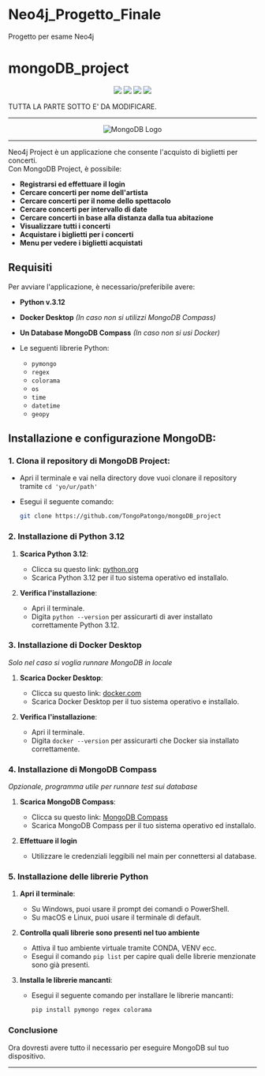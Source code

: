 # Neo4j_Progetto_Finale
Progetto per esame Neo4j
# mongoDB_project

<div align="center">
  <img src="https://img.shields.io/badge/Neo4j-018bff?style=for-the-badge&logo=neo4j&logoColor=white">
  <img src="https://img.shields.io/badge/Python-FFD43B?style=for-the-badge&logo=python&logoColor=blue">
  <img src="https://img.shields.io/badge/windows%20terminal-4D4D4D?style=for-the-badge&logo=windows%20terminal&logoColor=white">
  <img src="https://img.shields.io/badge/Docker-2CA5E0?style=for-the-badge&logo=docker&logoColor=white">
</div>

TUTTA LA PARTE SOTTO E' DA MODIFICARE.

---


<div align="center">
  <img src="https://github.com/TongoPatongo/mongoDB_project/assets/145685548/f52bbf32-9b28-48f8-8674-f1f55136fb45" alt="MongoDB Logo" />
</div>

---

Neo4j Project è un applicazione che consente l'acquisto di biglietti per concerti. <br>
Con MongoDB Project, è possibile: <b>


- Registrarsi ed effettuare il login
- Cercare concerti per nome dell'artista
- Cercare concerti per il nome dello spettacolo
- Cercare concerti per intervallo di date
- Cercare concerti in base alla distanza dalla tua abitazione
- Visualizzare tutti i concerti
- Acquistare i biglietti per i concerti
- Menu per vedere i biglietti acquistati

</b>

## Requisiti

Per avviare l'applicazione, è necessario/preferibile avere:

- **Python v.3.12**
- **Docker Desktop** *(In caso non si utilizzi MongoDB Compass)*
- **Un Database MongoDB Compass** *(In caso non si usi Docker)*
  
- Le seguenti librerie Python:
  - `pymongo`
  - `regex`
  - `colorama`
  - `os`
  - `time`
  - `datetime`
  - `geopy`

## Installazione e configurazione MongoDB:


### 1. Clona il repository di MongoDB Project:

   - Apri il terminale e vai nella directory dove vuoi clonare il repository tramite `cd 'yo/ur/path'`
   - Esegui il seguente comando:
     
     ```sh
     git clone https://github.com/TongoPatongo/mongoDB_project
     ```

### 2. Installazione di Python 3.12
1. **Scarica Python 3.12**:
   - Clicca su questo link: [python.org](https://www.python.org/downloads/release/python-3120/)
   - Scarica Python 3.12 per il tuo sistema operativo ed installalo.

2. **Verifica l'installazione**:
   - Apri il terminale.
   - Digita `python --version` per assicurarti di aver installato correttamente Python 3.12.


### 3. Installazione di Docker Desktop

*Solo nel caso si voglia runnare MongoDB in locale*

1. **Scarica Docker Desktop**:
   - Clicca su questo link: [docker.com](https://www.docker.com/products/docker-desktop)
   - Scarica Docker Desktop per il tuo sistema operativo e installalo.

2. **Verifica l'installazione**:
   - Apri il terminale.
   - Digita `docker --version` per assicurarti che Docker sia installato correttamente.

### 4. Installazione di MongoDB Compass

*Opzionale, programma utile per runnare test sui database*

1. **Scarica MongoDB Compass**:
   - Clicca su questo link: [MongoDB Compass](https://www.mongodb.com/products/tools/compass)
   - Scarica MongoDB Compass per il tuo sistema operativo ed installalo.

2. **Effettuare il login**
   - Utilizzare le credenziali leggibili nel main per connettersi al database.

     
### 5. Installazione delle librerie Python

1. **Apri il terminale**:
   - Su Windows, puoi usare il prompt dei comandi o PowerShell.
   - Su macOS e Linux, puoi usare il terminale di default.

2. **Controlla quali librerie sono presenti nel tuo ambiente**
   - Attiva il tuo ambiente virtuale tramite CONDA, VENV ecc.
   - Esegui il comando `pip list` per capire quali delle librerie menzionate sono già presenti.

3. **Installa le librerie mancanti**:
   - Esegui il seguente comando per installare le librerie mancanti:
     ```sh
     pip install pymongo regex colorama
     ```

### Conclusione

Ora dovresti avere tutto il necessario per eseguire MongoDB sul tuo dispositivo.

---
